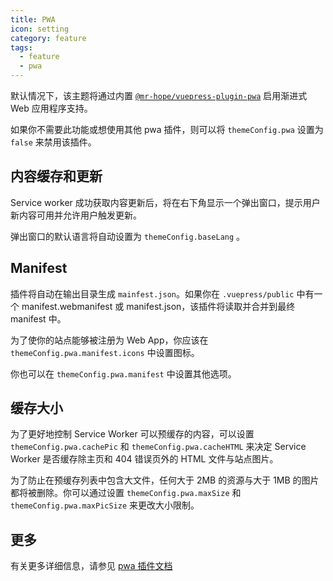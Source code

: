 ```yaml
---
title: PWA
icon: setting
category: feature
tags:
  - feature
  - pwa
---
```


默认情况下，该主题将通过内置 [`@mr-hope/vuepress-plugin-pwa`](https://vuepress-theme-hope.github.io/pwa/zh/) 启用渐进式 Web 应用程序支持。

如果你不需要此功能或想使用其他 pwa 插件，则可以将 `themeConfig.pwa` 设置为 `false` 来禁用该插件。

<!-- more -->

## 内容缓存和更新

Service worker 成功获取内容更新后，将在右下角显示一个弹出窗口，提示用户新内容可用并允许用户触发更新。

弹出窗口的默认语言将自动设置为 `themeConfig.baseLang` 。

## Manifest

插件将自动在输出目录生成 `mainfest.json`。如果你在 `.vuepress/public` 中有一个 manifest.webmanifest 或 manifest.json，该插件将读取并合并到最终 manifest 中。

为了使你的站点能够被注册为 Web App，你应该在 `themeConfig.pwa.manifest.icons` 中设置图标。

你也可以在 `themeConfig.pwa.manifest` 中设置其他选项。

## 缓存大小

为了更好地控制 Service Worker 可以预缓存的内容，可以设置 `themeConfig.pwa.cachePic` 和 `themeConfig.pwa.cacheHTML` 来决定 Service Worker 是否缓存除主页和 404 错误页外的 HTML 文件与站点图片。

为了防止在预缓存列表中包含大文件，任何大于 2MB 的资源与大于 1MB 的图片都将被删除。你可以通过设置 `themeConfig.pwa.maxSize` 和 `themeConfig.pwa.maxPicSize` 来更改大小限制。

## 更多

有关更多详细信息，请参见 [pwa 插件文档][pwa]

[pwa]: https://vuepress-theme-hope.github.io/pwa/zh/
